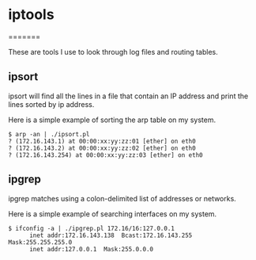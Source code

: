 # iptools
=======

These are tools I use to look through log files and routing tables.

## ipsort 
ipsort will find all the lines in a file that contain an IP address and
print the lines sorted by ip address.

Here is a simple example of sorting the arp table on my system.

```
$ arp -an | ./ipsort.pl
? (172.16.143.1) at 00:00:xx:yy:zz:01 [ether] on eth0
? (172.16.143.2) at 00:00:xx:yy:zz:02 [ether] on eth0
? (172.16.143.254) at 00:00:xx:yy:zz:03 [ether] on eth0
```
     
## ipgrep
ipgrep matches using a colon-delimited list of addresses or networks.  

Here is a simple example of searching interfaces on my system.

```
$ ifconfig -a | ./ipgrep.pl 172.16/16:127.0.0.1
      inet addr:172.16.143.138  Bcast:172.16.143.255  Mask:255.255.255.0
      inet addr:127.0.0.1  Mask:255.0.0.0
```
